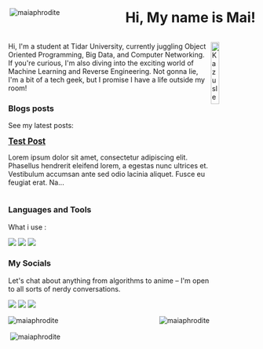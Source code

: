 <div style="display: flex; justify-content: space-between; align-items: center;">
  <img align="right" src="https://komarev.com/ghpvc/?username=maiaphrodite&label=Profile%20views&color=0e75b6&style=flat" alt="maiaphrodite" />
  <h1>Hi, My name is Mai!</h1>
</div>
<div>
<img align="right" src="https://github.com/user-attachments/assets/ebe49f4e-4521-4cc0-aec9-120d6f3e894f" alt="Kazusleep" width="18%"/>
<p>Hi, I'm a student at Tidar University, currently juggling Object Oriented Programming, Big Data, and Computer Networking. If you're curious, I'm also diving into the exciting world of Machine Learning and Reverse Engineering. Not gonna lie, I'm a bit of a tech geek, but I promise I have a life outside my room!</p>
</div>
<div>
<h3> Blogs posts </h3>
<p>See my latest posts: </p>
  <!--START_SECTION:medium-->
<div style="display: flex; align-items: center; margin-bottom: 20px;">
  <div>
    <a href="https://medium.com/@roekhan.dani.maulana/test-post-a7b6f834ef3f?source=rss-2ccd4ade5562------2" style="font-size: 1.2em; font-weight: bold;">Test Post</a>
    <p><p>Lorem ipsum dolor sit amet, consectetur adipiscing elit. Phasellus hendrerit eleifend lorem, a egestas nunc ultrices et. Vestibulum accumsan ante sed odio lacinia aliquet. Fusce eu feugiat erat. Na...</p>
  </div>
</div>

  <!--END_SECTION:medium-->
</div>
<div>
  <h3> Languages and Tools</h3>
  <p>What i use :</p>
  <img src="https://img.shields.io/badge/Python-ffde57?style=flat&logo=python&logoColor=4584b6)" /> <img src="https://img.shields.io/badge/MySQL-f29111?style=flat&logo=mysql&logoColor=00758f"/>
  <img src="https://img.shields.io/badge/Flutter-042b59?style=flat&logo=flutter&logoColor=027DFD"/>
</div>
<div>
  <h3> My Socials </h3>
  <p>Let's chat about anything from algorithms to anime – I'm open to all sorts of nerdy conversations.</p>
  <img src="https://img.shields.io/badge/X-000000?style=flat-square&logo=x&logoColor=white&link=https%3A%2F%2Fx.com%2FIts_Maiiiiii"/> <img src="https://img.shields.io/badge/Facebook-0866ff?style=flat-square&logo=facebook&logoColor=white&link=https%3A%2F%2Fwww.facebook.com%2Fmai.aphroditee"/> <img src="https://img.shields.io/badge/Instagram-833AB4?style=flat-square&logo=instagram&logoColor=white&link=https%3A%2F%2Fwww.instagram.com%2Fmai_ai__%2F"/>
</div>
<div>
  <p><img align="right" src="https://github-readme-stats.vercel.app/api/top-langs?username=maiaphrodite&show_icons=true&locale=en&layout=compact&theme=panda&bg_color=00000000" alt="maiaphrodite" /></p>
  <p><img align="center" src="https://github-readme-streak-stats.herokuapp.com/?user=maiaphrodite&theme=panda&bg_color=00000000" alt="maiaphrodite" /></p>
  <p>&nbsp;<img align="center" src="https://github-readme-stats.vercel.app/api?username=maiaphrodite&show_icons=true&locale=en&theme=panda&bg_color=00000000" alt="maiaphrodite" />
</div>
